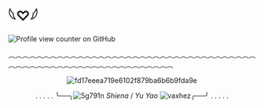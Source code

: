 #  𓆩♡𓆪 
![Profile view counter on GitHub](https://komarev.com/ghpvc/?username=Monarchtry&color=5f1212&style=plastic&label=GUEST+OF+THE+BAOQING'S+WORKSHOP)

︵︵︵︵︵︵︵︵︵︵︵︵︵︵︵︵︵︵︵︵︵︵︵︵︵︵︵︵︵︵︵︵︵︵︵︵︵︵︵︵︵︵︵︵︵︵︵︵︵︵︵︵︵︵︵︵︵︵︵︵
<div align="center">

 ![fd17eeea719e6102f879ba6b6b9fda9e](https://github.com/user-attachments/assets/66f90791-d16f-43e3-ad2e-cf001762019b)

 . . . . . ╰──╮![5g791n](https://github.com/user-attachments/assets/b1d72ca2-de5e-4a17-8f8a-ac93b70a5c87) _Shiena_ / _Yu Yao_ ![vaxhez](https://github.com/user-attachments/assets/3f155d2d-e8d1-48c4-8d6b-78037e5a5764)╭──╯ . . . . .




